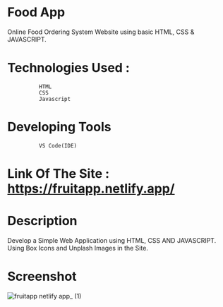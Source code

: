 # Food App
Online Food Ordering System Website using basic  HTML, CSS & JAVASCRIPT. 


# Technologies Used :
              HTML
              CSS
              Javascript

# Developing Tools
              VS Code(IDE)

# Link Of The Site : https://fruitapp.netlify.app/

# Description
Develop a Simple Web Application using HTML, CSS AND JAVASCRIPT. Using Box Icons and Unplash Images in the Site.

# Screenshot
![fruitapp netlify app_ (1)](https://github.com/ManojKumar77777/FoodApp/assets/101569006/ccf8f339-ec4f-4456-9899-918698a75cf0)
